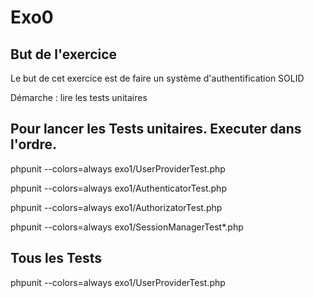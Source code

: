 <h1>Exo0</h1>

<h2>But de l'exercice</h2>
<p>Le but de cet exercice est de faire un système d'authentification SOLID</p>
<p>Démarche : lire les tests unitaires</p>

<h2>Pour lancer les Tests unitaires. Executer dans l'ordre.</h2>
<p>phpunit --colors=always exo1/UserProviderTest.php</p>
<p>phpunit --colors=always exo1/AuthenticatorTest.php</p>
<p>phpunit --colors=always exo1/AuthorizatorTest.php</p>
<p>phpunit --colors=always exo1/SessionManagerTest*.php</p>

<h2>Tous les Tests</h2>
<p>phpunit --colors=always exo1/UserProviderTest.php</p>
